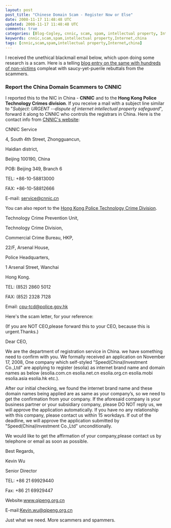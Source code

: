 ```yaml
---           
layout: post
post_title: "Chinese Domain Scam - Register Now or Else"
date: 2008-11-17 11:48:48 UTC
updated: 2008-11-17 11:48:48 UTC
comments: true
categories: [Blog-Cogley, cnnic, scam, spam, intellectual property, Internet, china]
keywords: cnnic,scam,spam,intellectual property,Internet,china
tags: [cnnic,scam,spam,intellectual property,Internet,china]
---
```

 

I received the unethical blackmail email below, which upon doing some research is a scam. Here is a telling [blog entry on the same with hundreds of non-victims](http://blog.sinohosting.net/beware-of-chinese-domain-names-fraud/) compleat with saucy-yet-puerile rebuttals from the scammers. 


### Report the China Domain Scammers to CNNIC



I reported this to the NIC in China - **CNNIC** and to the **Hong Kong Police Technology Crimes division**. If you receive a mail with a subject line similar to "_Subject: URGENT --dispute of internet intellectual property safeguard_", forward it along to CNNIC who controls the registrars in China. Here is the contact info from [CNNIC's website](http://www.cnnic.cn/en/html/contact_us_01.htm?2918134457=1865079662): 


> 


CNNIC Service


4, South 4th Street, Zhongguancun,


Haidian district,


Beijing 100190, China


POB: Beijing 349, Branch 6


TEL: +86-10-58813000


FAX: +86-10-58812666


E-mail: service@cnnic.cn





You can also report to the [Hong Kong Police Technology Crime Division](http://www.police.gov.hk/hkp-home/english/tcd/contact.htm). 


> 


Technology Crime Prevention Unit,


Technology Crime Division,


Commercial Crime Bureau, HKP,


22/F, Arsenal House,


Police Headquarters,


1 Arsenal Street, Wanchai


Hong Kong.


TEL: (852) 2860 5012


FAX: (852) 2328 7128


Email: cpu-tcd@police.gov.hk





Here's the scam letter, for your reference: 


> 


(If you are NOT CEO,please forward this to your CEO, because this is urgent.Thanks.)


 


Dear CEO,


 


We are the department of registration service in China. we have something need to confirm with you. We formally received an application on November 17, 2008, One  company which self-styled "Speed(China)Investment Co.,Ltd" are applying to register (esolia) as internet brand name and domain names as below (esolia.com.cn  esolia.net.cn  esolia.org.cn  esolia.mobi  esolia.asia  esolia.hk  etc.).


 


After our initial checking, we found the internet brand name and these domain names being applied are as same as your company’s, so we need to get the confirmation from your company. If the aforesaid company is your business partner or your subsidiary company, please DO NOT reply us, we will approve the application automatically. If you have no any relationship with this company, please contact us within 15 workdays. If out of the deadline, we will approve the application  submitted by "Speed(China)Investment Co.,Ltd" unconditionally.


   


We would like to get the affirmation of your company,please contact us by telephone or email as soon as possible.


 


Best Regards,


 


Kevin Wu


Senior Director


TEL: +86 21 69929440


Fax:  +86 21 69929447


Website:www.qipeng.org.cn 


E-mail:Kevin.wu@qipeng.org.cn





Just what we need. More scammers and spammers. 
















